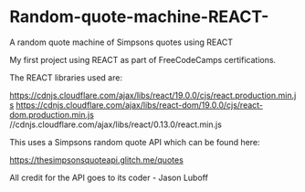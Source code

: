 # Random-quote-machine-REACT-
A random quote machine of Simpsons quotes using REACT

My first project using REACT as part of FreeCodeCamps certifications.

The REACT libraries used are:

https://cdnjs.cloudflare.com/ajax/libs/react/19.0.0/cjs/react.production.min.js 
https://cdnjs.cloudflare.com/ajax/libs/react-dom/19.0.0/cjs/react-dom.production.min.js
//cdnjs.cloudflare.com/ajax/libs/react/0.13.0/react.min.js

This uses a Simpsons random quote API which can be found here:

https://thesimpsonsquoteapi.glitch.me/quotes

All credit for the API goes to its coder - Jason Luboff

